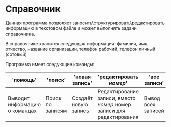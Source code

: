 # Справочник
Данная программа позволяет заносить\структурировать\редактировать информацию в текстовом файле и может выполнять задачи справочника.

В справочнике хранится следующая информация: фамилия, имя, отчество, название организации, телефон рабочий, телефон личный (сотовый)

Программа имеет следующие команды:

|           'помощь'              |       'поиск'      |     'новая запись'     | 'редактировать *номер*'                                                      | 'все записи'     |
|---------------------------------|--------------------|------------------------|------------------------------------------------------------------------------|------------------|
|  Выводит информацию о командах  | Поиск по записям   | Создаёт новую запись   | Редактирование записи, вместо *номер* номер записи для редактирования        |Вывод всех записей|


